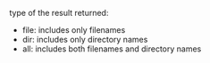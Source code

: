 type of the result returned:

- file: includes only filenames
- dir: includes only directory names
- all: includes both filenames and directory names
